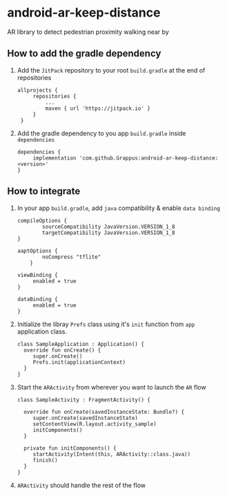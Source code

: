 # android-ar-keep-distance
AR library to detect pedestrian proximity walking near by

## How to add the gradle dependency
1. Add the `JitPack` repository to your root `build.gradle` at the end of repositories
   ```
   allprojects {
   		repositories {
   			...
   			maven { url 'https://jitpack.io' }
   		}
   	}
   ```
2. Add the gradle dependency to you app `build.gradle` inside `dependencies`
   ```
   dependencies {
   	    implementation 'com.github.Grappus:android-ar-keep-distance:<version>'
   }
   ```

## How to integrate
1. In your app `build.gradle`, add `java` compatibility & enable `data binding`
   ```
   compileOptions {
           sourceCompatibility JavaVersion.VERSION_1_8
           targetCompatibility JavaVersion.VERSION_1_8
   }

   aaptOptions {
           noCompress "tflite"
       }

   viewBinding {
        enabled = true
   }

   dataBinding {
        enabled = true
   }
   ```
2. Initialize the libray `Prefs` class using it's `init` function from `app` application class.
   ```
   class SampleApplication : Application() {
     override fun onCreate() {
        super.onCreate()
        Prefs.init(applicationContext)
     }
   }
   ```
3. Start the `ARActivity` from wherever you want to launch the `AR` flow
   ```
   class SampleActivity : FragmentActivity() {

     override fun onCreate(savedInstanceState: Bundle?) {
        super.onCreate(savedInstanceState)
        setContentView(R.layout.activity_sample)
        initComponents()
     }

     private fun initComponents() {
        startActivity(Intent(this, ARActivity::class.java))
        finish()
     }
   }
   ```
4. `ARActivity` should handle the rest of the flow
